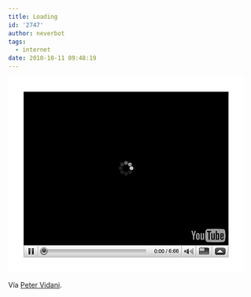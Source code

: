 ```yaml
---
title: Loading
id: '2747'
author: neverbot
tags:
  - internet
date: 2010-10-11 09:48:19
---
```


[![](./loading/youtube.gif "youtube")](./loading/youtube.gif)

Vía [Peter Vidani](http://blog.petervidani.com/post/746317932/via-krislane).